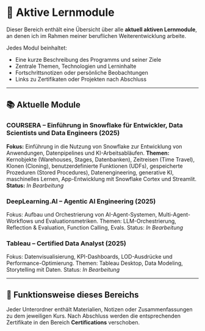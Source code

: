 # 🚀 Aktive Lernmodule

Dieser Bereich enthält eine Übersicht über alle **aktuell aktiven Lernmodule**, an denen ich im Rahmen meiner beruflichen Weiterentwicklung arbeite.

Jedes Modul beinhaltet:

- Eine kurze Beschreibung des Programms und seiner Ziele
- Zentrale Themen, Technologien und Lerninhalte
- Fortschrittsnotizen oder persönliche Beobachtungen
- Links zu Zertifikaten oder Projekten nach Abschluss

---

## 📚 Aktuelle Module

### COURSERA – Einführung in Snowflake für Entwickler, Data Scientists und Data Engineers (2025)

**Fokus:** Einführung in die Nutzung von Snowflake zur Entwicklung von Anwendungen, Datenpipelines und KI-Arbeitsabläufen.
**Themen:** Kernobjekte (Warehouses, Stages, Datenbanken), Zeitreisen (Time Travel), Klonen (Cloning), benutzerdefinierte Funktionen (UDFs), gespeicherte Prozeduren (Stored Procedures), Datenengineering, generative KI, maschinelles Lernen, App-Entwicklung mit Snowflake Cortex und Streamlit.
**Status:** *In Bearbeitung*



### DeepLearning.AI – Agentic AI Engineering (2025)

Fokus: Aufbau und Orchestrierung von AI-Agent-Systemen, Multi-Agent-Workflows und Evaluationsmetriken.
Themen: LLM-Orchestrierung, Reflection & Evaluation, Function Calling, Evals.
Status: *In Bearbeitung*

### Tableau – Certified Data Analyst (2025)

Fokus: Datenvisualisierung, KPI-Dashboards, LOD-Ausdrücke und Performance-Optimierung.
Themen: Tableau Desktop, Data Modeling, Storytelling mit Daten.
Status: *In Bearbeitung*

---

## 🧩 Funktionsweise dieses Bereichs

Jeder Unterordner enthält Materialien, Notizen oder Zusammenfassungen zu dem jeweiligen Kurs.
Nach Abschluss werden die entsprechenden Zertifikate in den Bereich **Certifications** verschoben.
